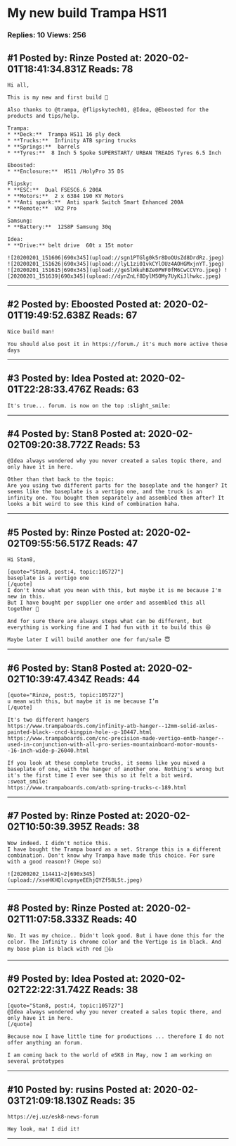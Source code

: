 # My new build Trampa HS11

### Replies: 10 Views: 256

## \#1 Posted by: Rinze Posted at: 2020-02-01T18:41:34.831Z Reads: 78

```
Hi all,

This is my new and first build 🎉

Also thanks to @trampa, @flipskytech01, @Idea, @Eboosted for the products and tips/help.

Trampa:
* **Deck:**  Trampa HS11 16 ply deck
* **Trucks:**  Infinity ATB spring trucks
* **Springs:**  barrels
* **Tyres:**  8 Inch 5 Spoke SUPERSTART/ URBAN TREADS Tyres 6.5 Inch

Eboosted:
* **Enclosure:**  HS11 /HolyPro 35 DS

Flipsky:
* **ESC:**  Dual FSESC6.6 200A
* **Motors:**  2 x 6384 190 KV Motors
* **Anti spark:**  Anti spark Switch Smart Enhanced 200A
* **Remote:**  VX2 Pro

Samsung:
* **Battery:**  12S8P Samsung 30q

Idea:
* **Drive:** belt drive  60t x 15t motor

![20200201_151606|690x345](upload://sgn1PTGlg0k5r8DoOUsZd8DrdRz.jpeg) ![20200201_151626|690x345](upload://lyL1zi01vkCYlOUz4AOHGMxjnYT.jpeg) ![20200201_151615|690x345](upload://geSlWkuhBZe0PWF0fM6CwCCVYo.jpeg) ![20200201_151639|690x345](upload://dynZnLf8DylM5OMy7UyKiJlhwkc.jpeg)
```

---
## \#2 Posted by: Eboosted Posted at: 2020-02-01T19:49:52.638Z Reads: 67

```
Nice build man!

You should also post it in https://forum./ it's much more active these days
```

---
## \#3 Posted by: Idea Posted at: 2020-02-01T22:28:33.476Z Reads: 63

```
It's true... forum. is now on the top :slight_smile:
```

---
## \#4 Posted by: Stan8 Posted at: 2020-02-02T09:20:38.772Z Reads: 53

```
@Idea always wondered why you never created a sales topic there, and only have it in here.

Other than that back to the topic:
Are you using two different parts for the baseplate and the hanger? It seems like the baseplate is a vertigo one, and the truck is an infinity one. You bought them separately and assembled them after? It looks a bit weird to see this kind of combination haha.
```

---
## \#5 Posted by: Rinze Posted at: 2020-02-02T09:55:56.517Z Reads: 47

```
Hi Stan8,

[quote="Stan8, post:4, topic:105727"]
baseplate is a vertigo one
[/quote]
I don't know what you mean with this, but maybe it is me because I'm new in this.
But I have bought per supplier one order and assembled this all together 🎉

And for sure there are always steps what can be different, but everything is working fine and I had fun with it to build this 😄

Maybe later I will build another one for fun/sale 😇
```

---
## \#6 Posted by: Stan8 Posted at: 2020-02-02T10:39:47.434Z Reads: 44

```
[quote="Rinze, post:5, topic:105727"]
u mean with this, but maybe it is me because I’m
[/quote]

It's two different hangers
https://www.trampaboards.com/infinity-atb-hanger--12mm-solid-axles-painted-black--cncd-kingpin-hole--p-10447.html
https://www.trampaboards.com/cnc-precision-made-vertigo-emtb-hanger--used-in-conjunction-with-all-pro-series-mountainboard-motor-mounts--16-inch-wide-p-26040.html

If you look at these complete trucks, it seems like you mixed a baseplate of one, with the hanger of another one. Nothing's wrong but it's the first time I ever see this so it felt a bit weird. :sweat_smile:
https://www.trampaboards.com/atb-spring-trucks-c-189.html
```

---
## \#7 Posted by: Rinze Posted at: 2020-02-02T10:50:39.395Z Reads: 38

```
Wow indeed. I didn't notice this.
I have bought the Trampa board as a set. Strange this is a different combination. Don't know why Trampa have made this choice. For sure with a good reason!? (Hope so)

![20200202_114411~2|690x345](upload://xseHKHQlcvpnyeEEhjQYZf58LSt.jpeg)
```

---
## \#8 Posted by: Rinze Posted at: 2020-02-02T11:07:58.333Z Reads: 40

```
No. It was my choice.. Didn't look good. But i have done this for the color. The Infinity is chrome color and the Vertigo is in black. And my base plan is black with red 🎉👍
```

---
## \#9 Posted by: Idea Posted at: 2020-02-02T22:22:31.742Z Reads: 38

```
[quote="Stan8, post:4, topic:105727"]
@Idea always wondered why you never created a sales topic there, and only have it in here.
[/quote]

Because now I have little time for productions ... therefore I do not offer anything an forum.

I am coming back to the world of eSK8 in May, now I am working on several prototypes
```

---
## \#10 Posted by: rusins Posted at: 2020-02-03T21:09:18.130Z Reads: 35

```
https://ej.uz/esk8-news-forum

Hey look, ma! I did it!
```

---
